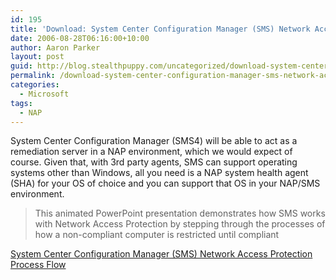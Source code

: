 ```yaml
---
id: 195
title: 'Download: System Center Configuration Manager (SMS) Network Access Protection Process Flow'
date: 2006-08-28T06:16:00+10:00
author: Aaron Parker
layout: post
guid: http://blog.stealthpuppy.com/uncategorized/download-system-center-configuration-manager-sms-network-access-protection-process-flow
permalink: /download-system-center-configuration-manager-sms-network-access-protection-process-flow/
categories:
  - Microsoft
tags:
  - NAP
---
```

System Center Configuration Manager (SMS4) will be able to act as a remediation server in a NAP environment, which we would expect of course. Given that, with 3rd party agents, SMS can support operating systems other than Windows, all you need is a NAP system health agent (SHA) for your OS of choice and you can support that OS in your NAP/SMS environment.

> <span>This animated PowerPoint presentation demonstrates how SMS works with Network Access Protection by stepping through the processes of how a non-compliant computer is restricted until compliant</span>

<span><a href="http://www.microsoft.com/downloads/details.aspx?familyid=bf4107e8-849d-48d3-a70a-ee258aeab28d&displaylang=en">System Center Configuration Manager (SMS) Network Access Protection Process Flow</a></span>